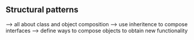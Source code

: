 Structural patterns
-------------------
--> all about class and object composition
--> use inheritence to compose interfaces
--> define ways to compose objects  to obtain new functionality


